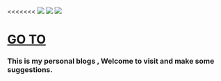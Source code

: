 <<<<<<< 
![](https://img.shields.io/badge/language-Javascript-orange.svg)  [![](https://img.shields.io/badge/weibo-@XJIANBIN-red.svg)](http://weibo.com/u/3504163074)
[![](https://img.shields.io/badge/zhihu-@jianbinxu-blue.svg)](https://www.zhihu.com/people/jianbin-xu)

# [GO TO](http://xujianbin.pw)

### This is my personal blogs , Welcome to visit and make some suggestions.

>>>>>>> 
